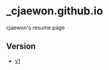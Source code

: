 # _cjaewon.github.io
cjaewon's resume page

## Version
- [v1](https://github.com/cjaewon/_cjaewon.github.io/tree/v1.0.0)
